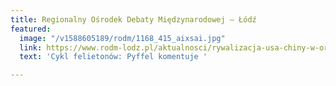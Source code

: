```yaml
---
title: Regionalny Ośrodek Debaty Międzynarodowej – Łódź
featured:
  image: "/v1588605189/rodm/1168_415_aixsai.jpg"
  link: https://www.rodm-lodz.pl/aktualnosci/rywalizacja-usa-chiny-w-organizacjach-miedzynarodowych-i-sprawa-who/
  text: 'Cykl felietonów: Pyffel komentuje '

---
```

